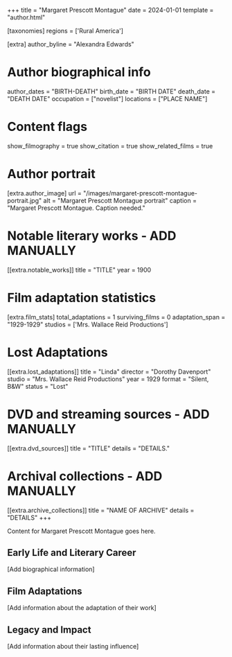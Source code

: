 +++
title = "Margaret Prescott Montague"
date = 2024-01-01
template = "author.html"

[taxonomies]
regions = ['Rural America']

[extra]
author_byline = "Alexandra Edwards"

# Author biographical info
author_dates = "BIRTH-DEATH"
birth_date = "BIRTH DATE"
death_date = "DEATH DATE"
occupation = ["novelist"]
locations = ["PLACE NAME"]

# Content flags
show_filmography = true
show_citation = true
show_related_films = true

# Author portrait
[extra.author_image]
url = "/images/margaret-prescott-montague-portrait.jpg"
alt = "Margaret Prescott Montague portrait"
caption = "Margaret Prescott Montague. Caption needed."

# Notable literary works - ADD MANUALLY
[[extra.notable_works]]
title = "TITLE"
year = 1900

# Film adaptation statistics
[extra.film_stats]
total_adaptations = 1
surviving_films = 0
adaptation_span = "1929-1929"
studios = ['Mrs. Wallace Reid Productions']
# Lost Adaptations
[[extra.lost_adaptations]]
title = "Linda"
director = "Dorothy Davenport"
studio = "Mrs. Wallace Reid Productions"
year = 1929
format = "Silent, B&W"
status = "Lost"


# DVD and streaming sources - ADD MANUALLY
[[extra.dvd_sources]]
title = "TITLE"
details = "DETAILS."

# Archival collections - ADD MANUALLY
[[extra.archive_collections]]
title = "NAME OF ARCHIVE"
details = "DETAILS"
+++

Content for Margaret Prescott Montague goes here. 

## Early Life and Literary Career

[Add biographical information]

## Film Adaptations

[Add information about the adaptation of their work]

## Legacy and Impact

[Add information about their lasting influence]
